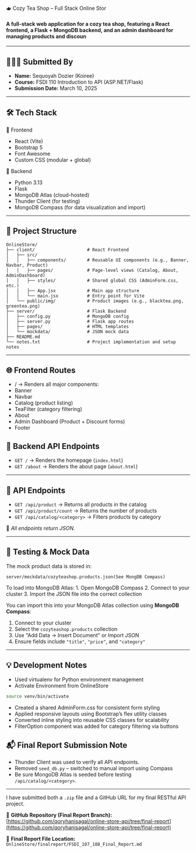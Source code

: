 🫖 Cozy Tea Shop – Full Stack Online Stor

#### A full-stack web application for a cozy tea shop, featuring a React frontend, a Flask + MongoDB backend, and an admin dashboard for managing products and discoun
---

## 👩🏽‍💻 Submitted By
- **Name:** Sequoyah Dozier  (Koiree)
- **Course:** FSDI 110 Introduction to API (ASP.NET/Flask)
- **Submission Date:** March 10, 2025

---

## 🛠️ Tech Stack

🔹 Frontend

- React (Vite)
- Bootstrap 5
- Font Awesome
- Custom CSS (modular + global)

🔹 Backend

- Python 3.13
- Flask
- MongoDB Atlas (cloud-hosted)
- Thunder Client (for testing)
- MongoDB Compass (for data visualization and import)

---

## 📄 Project Structure

```
OnlineStore/
├── client/                    # React Frontend
│   ├── src/
│   │   ├── components/        # Reusable UI components (e.g., Banner, Navbar, Product)
│   │   ├── pages/             # Page-level views (Catalog, About, AdminDashboard)
│   │   ├── styles/            # Shared global CSS (AdminForm.css, etc.)
│   │   ├── App.jsx            # Main app structure
│   │   └── main.jsx           # Entry point for Vite
│   └── public/img/            # Product images (e.g., blacktea.png, greentea.png)
├── server/                    # Flask Backend
│   ├── config.py              # MongoDB config
│   ├── server.py              # Flask app routes
│   ├── pages/                 # HTML templates
│   └── mockdata/              # JSON mock data
├── README.md
└── notes.txt                  # Project implementation and setup notes
```
---

## 🌐 Frontend Routes
- / → Renders all major components:
- Banner
- Navbar
- Catalog (product listing)
- TeaFilter (category filtering)
- About
- Admin Dashboard (Product + Discount forms)
- Footer

## 🔌 Backend API Endpoints

- `GET /` → Renders the homepage (`index.html`)
- `GET /about` → Renders the about page (`about.html`)

---

## 🔌 API Endpoints

- `GET /api/product` → Returns all products in the catalog
- `GET /api/product/count` → Returns the number of products
- `GET /api/catalog/<category>` → Filters products by category

📍 *All endpoints return JSON.*

---

## 🧪 Testing & Mock Data

The mock product data is stored in:

``
server/mockdata/cozyteashop.products.json(See MongDB Compass)
``

To load into MongoDB Atlas:
	1.	Open MongoDB Compass
	2.	Connect to your cluster
	3.	Import the JSON file into the correct collection

You can import this into your MongoDB Atlas collection using **MongoDB Compass**:
1. Connect to your cluster
2. Select the `cozyteashop.products` collection
3. Use "Add Data → Insert Document" or Import JSON
4. Ensure fields include `"title"`, `"price"`, and `"category"`

---

## 💡 Development Notes
- Used virtualenv for Python environment management
- Activate Environment from OnlineStore
```bash
source venv/bin/activate
```
- Created a shared AdminForm.css for consistent form styling
- Applied responsive layouts using Bootstrap’s flex utility classes
- Converted inline styling into reusable CSS classes for scalability
- FilterOption component was added for category filtering via buttons

## 📬 Final Report Submission Note

- Thunder Client was used to verify all API endpoints.
- Removed `seed_db.py` – switched to manual import using Compass
- Be sure MongoDB Atlas is seeded before testing `/api/catalog/<category>`.

---

I have submitted both a `.zip` file and a GitHub URL for my final RESTful API project.

🔗 **GitHub Repository (Final Report Branch):**  
[https://github.com/qoryhanisagal/online-store-api/tree/final-report](https://github.com/qoryhanisagal/online-store-api/tree/final-report)

📄 **Final Report File Location:**  
`OnlineStore/finalreport/FSDI_107_108_Final_Report.md`